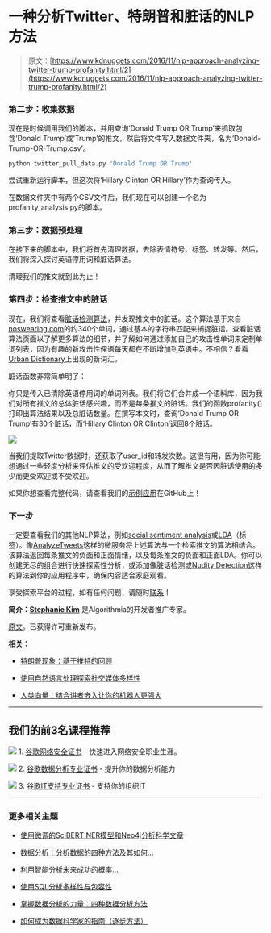 # 一种分析Twitter、特朗普和脏话的NLP方法

> 原文：[https://www.kdnuggets.com/2016/11/nlp-approach-analyzing-twitter-trump-profanity.html/2](https://www.kdnuggets.com/2016/11/nlp-approach-analyzing-twitter-trump-profanity.html/2)

### 第二步：收集数据

现在是时候调用我们的脚本，并用查询‘Donald Trump OR Trump’来抓取包含‘Donald Trump’或‘Trump’的推文，然后将文件写入数据文件夹，名为‘Donald-Trump-OR-Trump.csv’。

```py
python twitter_pull_data.py 'Donald Trump OR Trump'
```

尝试重新运行脚本，但这次将‘Hillary Clinton OR Hillary’作为查询传入。

在数据文件夹中有两个CSV文件后，我们现在可以创建一个名为profanity_analysis.py的脚本。

### 第三步：数据预处理

在接下来的脚本中，我们将首先清理数据，去除表情符号、标签、转发等。然后，我们将深入探讨英语停用词和脏话算法。

清理我们的推文就到此为止！

### 第四步：检查推文中的脏话

现在，我们将查看[脏话检测算法](https://algorithmia.com/algorithms/nlp/ProfanityDetection)，并发现推文中的脏话。这个算法基于来自[noswearing.com](http://www.noswearing.com/)的约340个单词，通过基本的字符串匹配来捕捉脏话。查看脏话算法页面以了解更多算法的细节，并了解如何通过添加自己的攻击性单词来定制单词列表，因为有趣的新攻击性俚语每天都在不断增加到英语中。不相信？看看[Urban Dictionary](http://www.urbandictionary.com/)上出现的新词汇。

脏话函数非常简单明了：

你只是传入已清除英语停用词的单词列表。我们将它们合并成一个语料库，因为我们对所有推文的总体脏话感兴趣，而不是每条推文的脏话。我们的函数profanity()打印出算法结果以及总脏话数量。在撰写本文时，查询‘Donald Trump OR Trump’有30个脏话，而‘Hillary Clinton OR Clinton’返回8个脏话。

![](../Images/0bb21071d7f64eb0ae78fbb90466457f.png)

当我们提取Twitter数据时，还获取了user_id和转发次数。这很有用，因为你可能想通过一些轻度分析来评估推文的受欢迎程度，从而了解推文是否因脏话使用的多少而更受欢迎或不受欢迎。

如果你想查看完整代码，请查看我们的[示例应用](https://github.com/algorithmiaio/sample-apps/tree/master/Python/tweet-profanity-demo)在GitHub上！

### 下一步

一定要查看我们的其他NLP算法，例如[social sentiment analysis](https://algorithmia.com/algorithms/nlp/SocialSentimentAnalysis)或[LDA](https://algorithmia.com/algorithms/nlp/LDA)（标签）。像[AnalyzeTweets](https://algorithmia.com/algorithms/nlp/AnalyzeTweets)这样的微服务将上述算法与一个检索推文的算法相结合。该算法返回每条推文的负面和正面情绪，以及每条推文的负面和正面LDA。你可以创建无尽的组合进行快速探索性分析，或添加像脏话检测或[Nudity Detection](https://algorithmia.com/algorithms/sfw/NudityDetection)这样的算法到你的应用程序中，确保内容适合家庭观看。

享受探索平台的过程，如有任何问题，请随时[联系](https://algorithmia.com/contact)！

**简介：[Stephanie Kim](https://www.linkedin.com/in/stephanielkim)** 是Algorithmia的开发者推广专家。

[原文](http://blog.algorithmia.com/nlp-approach-twitter-trump-profanity/)。已获得许可重新发布。

**相关：**

+   [特朗普现象：基于推特的回顾](/2016/09/trump-phenomenon-twitter-based-recount.html)

+   [使用自然语言处理探索社交媒体多样性](/2016/08/exploring-social-media-diversity-natural-language-processing.html)

+   [人类向量：结合讲者嵌入让你的机器人更强大](/2016/09/human-vector-incorporate-speaker-embedding-powerful-bot.html)

* * *

## 我们的前3名课程推荐

![](../Images/0244c01ba9267c002ef39d4907e0b8fb.png) 1\. [谷歌网络安全证书](https://www.kdnuggets.com/google-cybersecurity) - 快速进入网络安全职业生涯。

![](../Images/e225c49c3c91745821c8c0368bf04711.png) 2\. [谷歌数据分析专业证书](https://www.kdnuggets.com/google-data-analytics) - 提升你的数据分析能力

![](../Images/0244c01ba9267c002ef39d4907e0b8fb.png) 3\. [谷歌IT支持专业证书](https://www.kdnuggets.com/google-itsupport) - 支持你的组织IT

* * *

### 更多相关主题

+   [使用微调的SciBERT NER模型和Neo4j分析科学文章](https://www.kdnuggets.com/2021/12/analyzing-scientific-articles-finetuned-scibert-ner-model-neo4j.html)

+   [数据分析：分析数据的四种方法及其如何…](https://www.kdnuggets.com/2023/04/data-analytics-four-approaches-analyzing-data-effectively.html)

+   [利用智能分析未来成功的概率…](https://www.kdnuggets.com/2022/02/analyzing-probability-future-success-intelligence-node-attributes-evolution-model.html)

+   [使用SQL分析多样性与包容性](https://www.kdnuggets.com/2022/11/analyzing-diversity-inclusion-sql.html)

+   [掌握数据分析的力量：四种数据分析方法](https://www.kdnuggets.com/2023/03/master-power-data-analytics-four-approaches-analyzing-data.html)

+   [如何成为数据科学家的指南（逐步方法）](https://www.kdnuggets.com/2021/05/guide-become-data-scientist.html)
